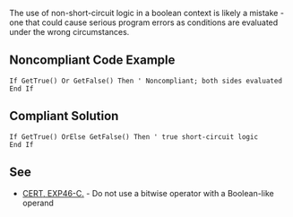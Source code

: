 
The use of non-short-circuit logic in a boolean context is likely a mistake - one that could cause serious program errors as conditions are evaluated under the wrong circumstances.

## Noncompliant Code Example


    If GetTrue() Or GetFalse() Then ' Noncompliant; both sides evaluated
    End If


## Compliant Solution


    If GetTrue() OrElse GetFalse() Then ' true short-circuit logic
    End If


## See

- [CERT, EXP46-C.](https://www.securecoding.cert.org/confluence/x/g4FtAg) - Do not use a bitwise operator with a Boolean-like operand<br>

